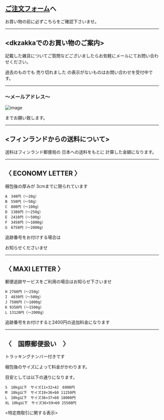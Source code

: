 <link rel="stylesheet" type="text/css" href="/assets/css/styles.css">

## [ご注文フォーム](https://docs.google.com/spreadsheet/viewform?formkey=dFludjUwN21YMFd3TkJiRGdvOUoxQVE6MQ#gid=0)へ
お買い物の前に必ずこちらをご確認下さいませ。

---
## <dkzakkaでのお買い物のご案内>
記載した雑貨についてご質問などございましたらお気軽にメールにてお問い合わせください。

過去のものでも 売り切れました の表示がないものはお問い合わせを受付中です。

---
### ～メールアドレス～
![image](https://github.com/dkzakka/dkzakka.github.io/assets/68973947/4485669d-b9d9-4b19-9282-bc594754ab30)

までお願い致します。

---
## <フィンランドからの送料について>
送料はフィンランド郵便局の 日本への送料をもとに 計算した金額になります。

---
## 〈 ECONOMY LETTER 〉
梱包後の厚みが 3cmまでに限られています

```
A　340円（〜20g）
B　550円（〜50g）
C　800円（〜100g）
D　1380円（〜250g）
E　2410円（〜500g）
F　3450円（〜1000g）
G　6750円（〜2000g）
```

追跡番号をお付けする場合は

お知らせくださいませ

---
## 〈 MAXI LETTER 〉
郵便追跡サービスをご利用の場合はお知らせ下さいませ

```
H 2760円（〜250g）
I　4830円（〜500g）
J 7500円（〜1000g）
K 9350円（〜1500g）
L 13120円（〜2000g）
```
追跡番号をお付けすると2400円の追加料金になります

---
## 〈　国際郵便扱い　〉

トラッキングナンバー付きです

梱包後のサイズによって料金がかわります。

目安としては以下の通りになります。

```
S　10kg以下　サイズ11×32×42　6900円
M　10kg以下　サイズ19×36×60 11250円
L　10kg以下　サイズ36×37×60 18000円
XL 10kg以下　サイズ36×59×60 25500円
```

<特定商取引に関する表示>


